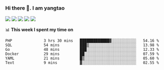 ### Hi there 👋. I am yangtao 

<!-- **runtu666/runtu666** is a ✨ _special_ ✨ repository because its `README.md` (this file) appears on your GitHub profile. -->

![](https://github-profile-summary-cards.vercel.app/api/cards/profile-details?username=runtu666&theme=github)
![](https://github-profile-summary-cards.vercel.app/api/cards/repos-per-language?username=runtu666&theme=github)
![](https://github-profile-summary-cards.vercel.app/api/cards/most-commit-language?username=runtu666&theme=github)
![](https://github-profile-summary-cards.vercel.app/api/cards/stats?&username=runtu666&theme=github)
![](https://github-profile-summary-cards.vercel.app/api/cards/productive-time?username=runtu666&theme=github)

📊 **This week I spent my time on**
<!--START_SECTION:waka-->

```text
PHP              3 hrs 30 mins   █████████████▓░░░░░░░░░░░   54.16 %
SQL              54 mins         ███▒░░░░░░░░░░░░░░░░░░░░░   13.98 %
Go               48 mins         ███░░░░░░░░░░░░░░░░░░░░░░   12.33 %
Docker           29 mins         ██░░░░░░░░░░░░░░░░░░░░░░░   07.59 %
YAML             21 mins         █▒░░░░░░░░░░░░░░░░░░░░░░░   05.60 %
Text             9 mins          ▓░░░░░░░░░░░░░░░░░░░░░░░░   02.55 %
```

<!--END_SECTION:waka-->


[comment]: <> (Here are some ideas to get you started:)

[comment]: <> (- 🔭 I’m currently working on tal)

[comment]: <> (- 🌱 I’m currently learning devops)

[comment]: <> (- 👯 I’m looking to collaborate on ...)

[comment]: <> (- 🤔 I’m looking for help with ...)

[comment]: <> (- 💬 Ask me about ...)

[comment]: <> (- 📫 How to reach me: ...)

[comment]: <> (- 😄 Pronouns: ...)

[comment]: <> (- ⚡ Fun fact: ...)
